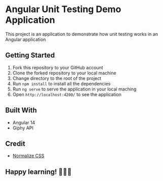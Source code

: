 # Angular Unit Testing Demo Application

This project is an application to demonstrate how unit testing works in an Angular application

## Getting Started

1. Fork this repository to your GitHub account
2. Clone the forked repository to your local machine
3. Change directory to the root of the project
4. Run `npm install` to install all the dependencies
5. Run `ng serve` to serve the application in your local maching
6. Open `http://localhost:4200/` to see the application

## Built With
- Angular 14
- Giphy API

## Credit
- [Normalize CSS](https://github.com/necolas/normalize.css/)

## Happy learning! 🎉🎉🎉
